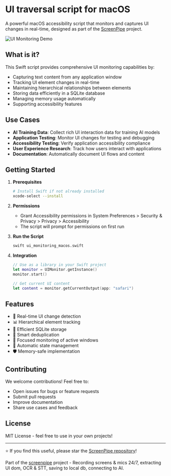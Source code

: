 # UI traversal script for macOS

A powerful macOS accessibility script that monitors and captures UI changes in real-time, designed as part of the [ScreenPipe](https://github.com/screenpipe/screenpipe) project.

![UI Monitoring Demo](https://github.com/user-attachments/assets/3d60a001-2c92-4c74-9558-a18c6f214273)

## What is it?

This Swift script provides comprehensive UI monitoring capabilities by:
- Capturing text content from any application window
- Tracking UI element changes in real-time
- Maintaining hierarchical relationships between elements
- Storing data efficiently in a SQLite database
- Managing memory usage automatically
- Supporting accessibility features

## Use Cases

- **AI Training Data**: Collect rich UI interaction data for training AI models
- **Application Testing**: Monitor UI changes for testing and debugging
- **Accessibility Testing**: Verify application accessibility compliance
- **User Experience Research**: Track how users interact with applications
- **Documentation**: Automatically document UI flows and content

## Getting Started

1. **Prerequisites**
   ```bash
   # Install Swift if not already installed
   xcode-select --install
   ```

2. **Permissions**
   - Grant Accessibility permissions in System Preferences > Security & Privacy > Privacy > Accessibility
   - The script will prompt for permissions on first run

3. **Run the Script**
   ```bash
   swift ui_monitoring_macos.swift
   ```

4. **Integration**
   ```swift
   // Use as a library in your Swift project
   let monitor = UIMonitor.getInstance()
   monitor.start()
   
   // Get current UI content
   let content = monitor.getCurrentOutput(app: "safari")
   ```

## Features

- 🚀 Real-time UI change detection
- 📊 Hierarchical element tracking
- 💾 Efficient SQLite storage
- 🧠 Smart deduplication
- 🎯 Focused monitoring of active windows
- 🔄 Automatic state management
- 🛡️ Memory-safe implementation

## Contributing

We welcome contributions! Feel free to:
- Open issues for bugs or feature requests
- Submit pull requests
- Improve documentation
- Share use cases and feedback

## License

MIT License - feel free to use in your own projects!

---

⭐ If you find this useful, please star the [ScreenPipe repository](https://github.com/screenpipe/screenpipe)!

Part of the [screenpipe](https://github.com/mediar-ai/screenpipe) project - Recording screens & mics 24/7, extracting UI dom, OCR & STT, saving to local db, connecting to AI.